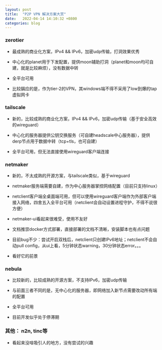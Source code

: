 ```yaml
---
layout: post
title:  "P2P VPN 解决方案大赏"
date:   2022-04-14 14:10:32 +0800
categories: blog
---
```


### zerotier

- 最成熟的商业化方案，IPv4 && IPv6，加密udp传输，打洞效果优秀

- 中心化的planet用于下发配置，提供moon辅助打洞（planet和moon均可自建，就是比较麻烦），没有数据中转

- 全平台可用

- 比较膈应的是，作为tier-2的VPN，其windows端不得不采用了low到爆的tap虚拟网卡

### tailscale

- 新的，比较成熟的商业化方案，IPv4 && IPv6，加密udp传输（基于安全高效的wireguard）

- 中心化的服务器提供公钥交换服务（可自建headscale中心服务器），提供derp节点用于数据中转（tcp+tls，也可自建）

- 全平台可用，但无法直接使用wireguard客户端连接

### netmaker

- 新的，不太成熟的开源方案，与tailscale类似，基于wireguard

- netmaker服务端需要自建，作为中心服务器掌控网络配置（目前只支持linux）

- netclient客户端全桌面端可用，但可以使用wireguard客户端作为外部客户端接入网络，四舍五入全平台可用（netclient会自动设置进程守护，不得不说很方便）

- netmaker-ui看起来很难受，使用不友好

- 文档推崇docker方式部署，直接部署的文档不清晰，安装脚本也有点问题

- 目前bug不少：尝试开启双栈后，netclient只创建IPv6地址；netclient不会自动pull config，从ui上看，5分钟状态warning，30分钟状态error。。。

- 看好它的前景

### nebula

- 比较新的，比较成熟的开源方案，不支持IPv6，加密udp传输

- 与前面三者不同的是，无中心化的服务器，即网络加入新节点需要改动所有端的配置

- 全平台可用

- 目前开发似乎处于停滞期


### 其他： n2n, tinc等

- 看起来没啥吸引人的地方，没有尝试的兴趣
